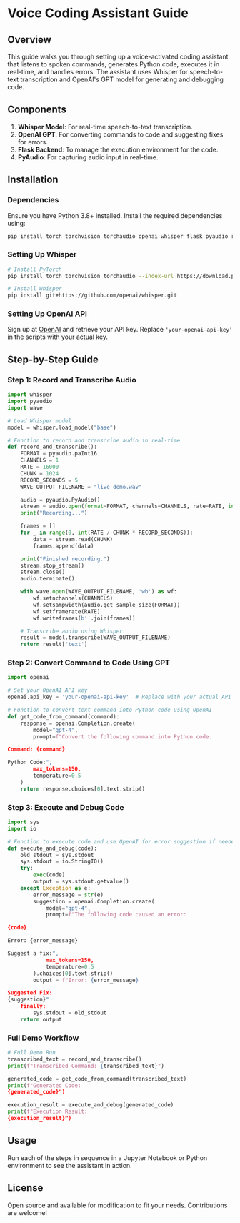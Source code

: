 
# Voice Coding Assistant Guide

## Overview

This guide walks you through setting up a voice-activated coding assistant that listens to spoken commands, generates Python code, executes it in real-time, and handles errors. The assistant uses Whisper for speech-to-text transcription and OpenAI's GPT model for generating and debugging code.

## Components

1. **Whisper Model**: For real-time speech-to-text transcription.
2. **OpenAI GPT**: For converting commands to code and suggesting fixes for errors.
3. **Flask Backend**: To manage the execution environment for the code.
4. **PyAudio**: For capturing audio input in real-time.

## Installation

### Dependencies

Ensure you have Python 3.8+ installed. Install the required dependencies using:

```bash
pip install torch torchvision torchaudio openai whisper flask pyaudio requests
```

### Setting Up Whisper

```bash
# Install PyTorch
pip install torch torchvision torchaudio --index-url https://download.pytorch.org/whl/cpu

# Install Whisper
pip install git+https://github.com/openai/whisper.git
```

### Setting Up OpenAI API

Sign up at [OpenAI](https://platform.openai.com/) and retrieve your API key. Replace `'your-openai-api-key'` in the scripts with your actual key.

## Step-by-Step Guide

### Step 1: Record and Transcribe Audio

```python
import whisper
import pyaudio
import wave

# Load Whisper model
model = whisper.load_model("base")

# Function to record and transcribe audio in real-time
def record_and_transcribe():
    FORMAT = pyaudio.paInt16
    CHANNELS = 1
    RATE = 16000
    CHUNK = 1024
    RECORD_SECONDS = 5
    WAVE_OUTPUT_FILENAME = "live_demo.wav"

    audio = pyaudio.PyAudio()
    stream = audio.open(format=FORMAT, channels=CHANNELS, rate=RATE, input=True, frames_per_buffer=CHUNK)
    print("Recording...")

    frames = []
    for _ in range(0, int(RATE / CHUNK * RECORD_SECONDS)):
        data = stream.read(CHUNK)
        frames.append(data)

    print("Finished recording.")
    stream.stop_stream()
    stream.close()
    audio.terminate()

    with wave.open(WAVE_OUTPUT_FILENAME, 'wb') as wf:
        wf.setnchannels(CHANNELS)
        wf.setsampwidth(audio.get_sample_size(FORMAT))
        wf.setframerate(RATE)
        wf.writeframes(b''.join(frames))

    # Transcribe audio using Whisper
    result = model.transcribe(WAVE_OUTPUT_FILENAME)
    return result['text']
```

### Step 2: Convert Command to Code Using GPT

```python
import openai

# Set your OpenAI API key
openai.api_key = 'your-openai-api-key'  # Replace with your actual API key

# Function to convert text command into Python code using OpenAI
def get_code_from_command(command):
    response = openai.Completion.create(
        model="gpt-4",
        prompt=f"Convert the following command into Python code:

Command: {command}

Python Code:",
        max_tokens=150,
        temperature=0.5
    )
    return response.choices[0].text.strip()
```

### Step 3: Execute and Debug Code

```python
import sys
import io

# Function to execute code and use OpenAI for error suggestion if needed
def execute_and_debug(code):
    old_stdout = sys.stdout
    sys.stdout = io.StringIO()
    try:
        exec(code)
        output = sys.stdout.getvalue()
    except Exception as e:
        error_message = str(e)
        suggestion = openai.Completion.create(
            model="gpt-4",
            prompt=f"The following code caused an error:

{code}

Error: {error_message}

Suggest a fix:",
            max_tokens=150,
            temperature=0.5
        ).choices[0].text.strip()
        output = f"Error: {error_message}

Suggested Fix:
{suggestion}"
    finally:
        sys.stdout = old_stdout
    return output
```

### Full Demo Workflow

```python
# Full Demo Run
transcribed_text = record_and_transcribe()
print(f"Transcribed Command: {transcribed_text}")

generated_code = get_code_from_command(transcribed_text)
print(f"Generated Code:
{generated_code}")

execution_result = execute_and_debug(generated_code)
print(f"Execution Result:
{execution_result}")
```

## Usage

Run each of the steps in sequence in a Jupyter Notebook or Python environment to see the assistant in action.

## License

Open source and available for modification to fit your needs. Contributions are welcome!
